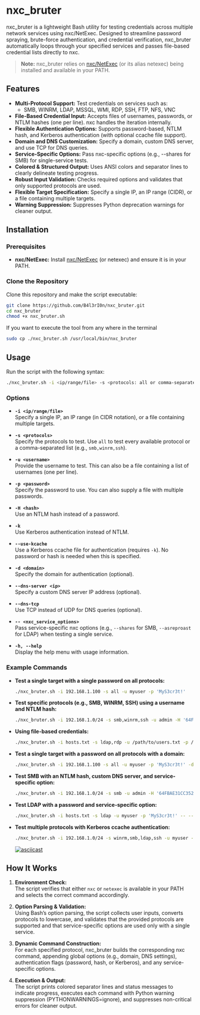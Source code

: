 # nxc_bruter
nxc_bruter is a lightweight Bash utility for testing credentials across multiple network services using nxc/NetExec. Designed to streamline password spraying, brute-force authentication, and credential verification, nxc_bruter automatically loops through your specified services and passes file-based credential lists directly to nxc.

> **Note:** nxc_bruter relies on [nxc/NetExec](https://github.com/Pennyw0rth/NetExec) (or its alias netexec) being installed and available in your PATH.


## Features

- **Multi-Protocol Support:** Test credentials on services such as:
  - SMB, WINRM, LDAP, MSSQL, WMI, RDP, SSH, FTP, NFS, VNC
- **File-Based Credential Input:** Accepts files of usernames, passwords, or NTLM hashes (one per line). nxc handles the iteration internally.
- **Flexible Authentication Options:** Supports password-based, NTLM hash, and Kerberos authentication (with optional ccache file support). 
- **Domain and DNS Customization:** Specify a domain, custom DNS server, and use TCP for DNS queries. 
- **Service-Specific Options:** Pass nxc-specific options (e.g., --shares for SMB) for single-service tests.
- **Colored & Structured Output:** Uses ANSI colors and separator lines to clearly delineate testing progress.
- **Robust Input Validation:** Checks required options and validates that only supported protocols are used.
- **Flexible Target Specification:** Specify a single IP, an IP range (CIDR), or a file containing multiple targets.
- **Warning Suppression:** Suppresses Python deprecation warnings for cleaner output.

## Installation

### Prerequisites

- **nxc/NetExec:** Install [nxc/NetExec](https://github.com/Pennyw0rth/NetExec) (or netexec) and ensure it is in your PATH.  


### Clone the Repository

Clone this repository and make the script executable:
```bash
git clone https://github.com/B4l3rI0n/nxc_bruter.git
cd nxc_bruter
chmod +x nxc_bruter.sh
```
If you want to execute the tool from any where in the terminal 
```bash
sudo cp ./nxc_bruter.sh /usr/local/bin/nxc_bruter
```

## Usage

Run the script with the following syntax:
```bash
./nxc_bruter.sh -i <ip/range/file> -s <protocols: all or comma-separated list> -u <username> [-p <password> | -H <hash> | -k [--use-kcache]] [-d <domain>] [--dns-server <ip>] [--dns-tcp] [-- <nxc_service_options>]
```

### Options

- **`-i <ip/range/file>`**  
  Specify a single IP, an IP range (in CIDR notation), or a file containing multiple targets.
  
- **`-s <protocols>`**  
  Specify the protocols to test. Use `all` to test every available protocol or a comma-separated list (e.g., `smb,winrm,ssh`).

- **`-u <username>`**  
  Provide the username to test. This can also be a file containing a list of usernames (one per line).

- **`-p <password>`**  
  Specify the password to use. You can also supply a file with multiple passwords.

- **`-H <hash>`**  
  Use an NTLM hash instead of a password.

- **`-k`**  
  Use Kerberos authentication instead of NTLM.
  
 - **`--use-kcache`**  
  Use a Kerberos ccache file for authentication (requires `-k`). No password or hash is needed when this is specified.

- **`-d <domain>`**  
  Specify the domain for authentication (optional).

- **`--dns-server <ip>`**  
  Specify a custom DNS server IP address (optional).

- **`--dns-tcp`**  
  Use TCP instead of UDP for DNS queries (optional).

- **`-- <nxc_service_options>`**  
  Pass service-specific nxc options (e.g., `--shares` for SMB, `--asreproast` for LDAP) when testing a single service.

- **`-h, --help`**  
  Display the help menu with usage information. 

### Example Commands

- **Test a single target with a single password on all protocols:**
  ```bash
  ./nxc_bruter.sh -i 192.168.1.100 -s all -u myuser -p 'MyS3cr3t!'
  ```

- **Test specific protocols (e.g., SMB, WINRM, SSH) using a username and NTLM hash:**
  ```bash
  ./nxc_bruter.sh -i 192.168.1.0/24 -s smb,winrm,ssh -u admin -H '64FBAE31CC352FC26AF97CBDEF151E03'
  ```

- **Using file-based credentials:**
  ```bash
  ./nxc_bruter.sh -i hosts.txt -s ldap,rdp -u /path/to/users.txt -p /path/to/passwords.txt
  ```
- **Test a single target with a password on all protocols with a domain:**
  ```bash
  ./nxc_bruter.sh -i 192.168.1.100 -s all -u myuser -p 'MyS3cr3t!' -d example.com
  ```

- **Test SMB with an NTLM hash, custom DNS server, and service-specific option:**
  ```bash
  ./nxc_bruter.sh -i 192.168.1.0/24 -s smb -u admin -H '64FBAE31CC352FC26AF97CBDEF151E03' --dns-server 192.168.1.10 --dns-tcp -- --shares
  ```

- **Test LDAP with a password and service-specific option:**
  ```bash
  ./nxc_bruter.sh -i hosts.txt -s ldap -u myuser -p 'MyS3cr3t!' -- --asreproast
  ```

- **Test multiple protocols with Kerberos ccache authentication:**
  ```bash
  ./nxc_bruter.sh -i 192.168.1.0/24 -s winrm,smb,ldap,ssh -u myuser -k --use-kcache -d example.com
  ```

  
  [![asciicast](https://asciinema.org/a/0uFbKISe9rEx5qAX5w3IJd7ji.svg)](https://asciinema.org/a/0uFbKISe9rEx5qAX5w3IJd7ji)

  
## How It Works

1. **Environment Check:**  
   The script verifies that either `nxc` or `netexec` is available in your PATH and selects the correct command accordingly.

2. **Option Parsing & Validation:**  
   Using Bash’s option parsing, the script collects user inputs, converts protocols to lowercase, and validates that the provided protocols are supported and that service-specific options are used only with a single service.

3. **Dynamic Command Construction:**  
  For each specified protocol, nxc_bruter builds the corresponding nxc command, appending global options (e.g., domain, DNS settings), authentication flags (password, hash, or Kerberos), and any service-specific options.
4. **Execution & Output:**  
   The script prints colored separator lines and status messages to indicate progress, executes each command with Python warning suppression (PYTHONWARNINGS=ignore), and suppresses non-critical errors for cleaner output.
